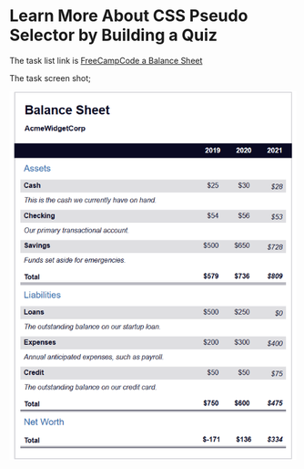 # Learn More About CSS Pseudo Selector by Building a Quiz

The task list link is [FreeCampCode a Balance Sheet](https://www.freecodecamp.org/learn/2022/responsive-web-design/learn-more-about-css-pseudo-selectors-by-building-a-balance-sheet/step-1)

The task screen shot;

![BalanceSheetTaskImg](BalanceSheet.png)
